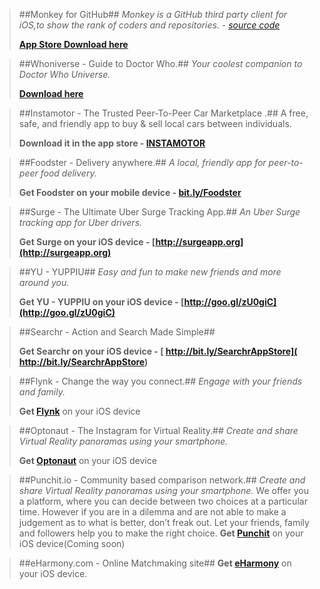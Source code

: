 > ##Monkey for GitHub##
> _Monkey is a GitHub third party client for iOS,to show the rank of coders and repositories. - [source code](https://github.com/coderyi/Monkey)_
> 
> **[App Store Download here](https://itunes.apple.com/app/id1003765407)**

> ##Whoniverse - Guide to Doctor Who.##
> _Your coolest companion to Doctor Who Universe._
> 
> **[Download here](https://itunes.apple.com/app/id821412407)**

> ##Instamotor - The Trusted Peer-To-Peer Car Marketplace .##
> A free, safe, and friendly app to buy & sell local cars between individuals.
> 
> **Download it in the app store - [INSTAMOTOR](https://itunes.apple.com/WebObjects/MZStore.woa/wa/viewSoftware?id=929373823)**

> ##Foodster - Delivery anywhere.##
> _A local, friendly app for peer-to-peer food delivery._
> 
> **Get Foodster on your mobile device - [bit.ly/Foodster](http://bit.ly/Foodster)**

> ##Surge - The Ultimate Uber Surge Tracking App.##
> _An Uber Surge tracking app for Uber drivers._
>
> **Get Surge on your iOS device - [http://surgeapp.org](http://surgeapp.org)**

> ##YU - YUPPIU##
> _Easy and fun to make new friends and more around you._
> 
> **Get YU - YUPPIU on your iOS device - [http://goo.gl/zU0giC](http://goo.gl/zU0giC)**

> ##Searchr - Action and Search Made Simple##
>
> **Get Searchr on your iOS device - [
http://bit.ly/SearchrAppStore](
http://bit.ly/SearchrAppStore)**

> ##Flynk - Change the way you connect.##
> _Engage with your friends and family._
> 
> **Get [Flynk](http://itunes.com/apps/flynk)** on your iOS device

> ##Optonaut - The Instagram for Virtual Reality.##
> _Create and share Virtual Reality panoramas using your smartphone._
> 
> **Get [Optonaut](http://optonaut.co)** on your iOS device

> ##Punchit.io - Community based comparison network.##
> _Create and share Virtual Reality panoramas using your smartphone._
> We offer you a platform, where you can decide between two choices at a particular time. However if you are in a dilemma and are not able to make a judgement as to what is better, don’t freak out. Let your friends, family and followers help you to make the right choice.
> **Get [Punchit](http://punchit.io)** on your iOS device(Coming soon)

> ##eHarmony.com - Online Matchmaking site##
> **Get [eHarmony](https://itunes.apple.com/us/app/eharmony/id458272450?mt=8)** on your iOS device.